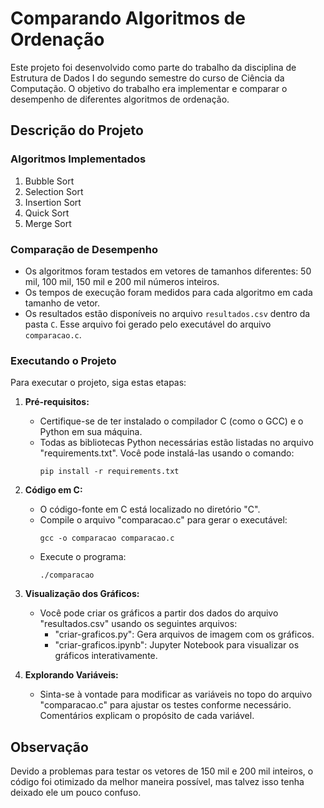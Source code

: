 # Comparando Algoritmos de Ordenação

Este projeto foi desenvolvido como parte do trabalho da disciplina de Estrutura de Dados I do segundo semestre do curso de Ciência da Computação. O objetivo do trabalho era implementar e comparar o desempenho de diferentes algoritmos de ordenação.

## Descrição do Projeto

### Algoritmos Implementados
1. Bubble Sort
2. Selection Sort
3. Insertion Sort
4. Quick Sort
5. Merge Sort

### Comparação de Desempenho

- Os algoritmos foram testados em vetores de tamanhos diferentes: 50 mil, 100 mil, 150 mil e 200 mil números inteiros.
- Os tempos de execução foram medidos para cada algoritmo em cada tamanho de vetor.
- Os resultados estão disponíveis no arquivo `resultados.csv` dentro da pasta `C`. Esse arquivo foi gerado pelo executável do arquivo `comparacao.c`.

### Executando o Projeto

Para executar o projeto, siga estas etapas:

1. **Pré-requisitos:**
   - Certifique-se de ter instalado o compilador C (como o GCC) e o Python em sua máquina.
   - Todas as bibliotecas Python necessárias estão listadas no arquivo "requirements.txt". Você pode instalá-las usando o comando:
     ```
     pip install -r requirements.txt
     ```

2. **Código em C:**
   - O código-fonte em C está localizado no diretório "C".
   - Compile o arquivo "comparacao.c" para gerar o executável:
     ```
     gcc -o comparacao comparacao.c
     ```
   - Execute o programa:
     ```
     ./comparacao
     ```

3. **Visualização dos Gráficos:**
   - Você pode criar os gráficos a partir dos dados do arquivo "resultados.csv" usando os seguintes arquivos:
     - "criar-graficos.py": Gera arquivos de imagem com os gráficos.
     - "criar-graficos.ipynb": Jupyter Notebook para visualizar os gráficos interativamente.

4. **Explorando Variáveis:**
   - Sinta-se à vontade para modificar as variáveis no topo do arquivo "comparacao.c" para ajustar os testes conforme necessário. Comentários explicam o propósito de cada variável.

## Observação
Devido a problemas para testar os vetores de 150 mil e 200 mil inteiros, o código foi otimizado da melhor maneira possível, mas talvez isso tenha deixado ele um pouco confuso.

